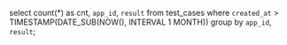 select count(*) as cnt, `app_id`, `result` from test_cases 
where `created_at` > TIMESTAMP(DATE_SUB(NOW(), INTERVAL 1 MONTH))
group by `app_id`, `result`;
